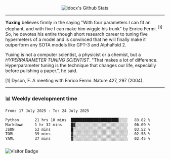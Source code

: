 <div align="center">
    <img align="center" src="https://github-readme-stats.vercel.app/api?username=idocx&show_icons=true&count_private=true&hide_border=true" alt="idocx's Github Stats"></img>
</div>

---

**Yuxing** believes firmly in the saying "With four parameters I can fit an elephant, and with five I can make him wiggle his trunk" by Enrico Fermi. <sup>[1]</sup> So, he devotes his entire though short research career to tuning five hypermeters of a model and is convinced that he will finally make it outperform any SOTA models like GPT-3 and AlphaFold 2.

Yuxing is not a computer scientist, a physicist or a chemist, but a *HYPERPARAMETER TUNING SCIENTIST*. "That makes a lot of difference. Hyperparameter tuning is the technique that changes our life, especially before pulishing a paper.", he said.

[1] Dyson, F. A meeting with Enrico Fermi. Nature 427, 297 (2004).


---

### 📊 Weekly development time
<!--START_SECTION:waka-->

```txt
From: 17 July 2025 - To: 24 July 2025

Python       21 hrs 10 mins  █████████████████████░░░░   83.82 %
Markdown     1 hr 32 mins    █▓░░░░░░░░░░░░░░░░░░░░░░░   06.09 %
JSON         53 mins         █░░░░░░░░░░░░░░░░░░░░░░░░   03.52 %
TOML         39 mins         ▓░░░░░░░░░░░░░░░░░░░░░░░░   02.58 %
YAML         37 mins         ▓░░░░░░░░░░░░░░░░░░░░░░░░   02.45 %
```

<!--END_SECTION:waka-->

### 

![Visitor Badge](https://visitor-badge.laobi.icu/badge?page_id=idocx.idocx)